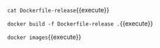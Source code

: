 `cat Dockerfile-release`{{execute}}

`docker build -f Dockerfile-release .`{{execute}}

`docker images`{{execute}}
